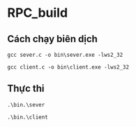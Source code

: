 # RPC_build
## Cách chạy biên dịch
```
gcc sever.c -o bin\sever.exe -lws2_32
```
```
gcc client.c -o bin\client.exe -lws2_32
```

## Thực thi
```
.\bin.\sever
```
```
.\bin.\client
```